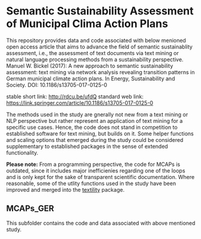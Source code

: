 # Semantic Sustainability Assessment of Municipal Clima Action Plans
This repository provides data and code associated with below menioned open access article that aims to advance the field of semantic sustainablity assessment, i.e., the assessment of text documents via text mining or natural language processing methods from a sustainability perspective.
Manuel W. Bickel (2017): A new approach to semantic sustainability assessment: text mining via network analysis revealing transition patterns in German municipal climate action plans. In Energy, Sustainability and Society.
DOI: 10.1186/s13705-017-0125-0

stable short link: http://rdcu.be/ufdQ 
standard web link: https://link.springer.com/article/10.1186/s13705-017-0125-0

The methods used in the study are gnerally not new from a text mining or NLP perspective but rather represent an application of text mining for a specific use cases. Hence, the code does not stand in competition to established software for text mining, but builds on it. Some helper functions and scaling options that emerged during the study could be considered supplementary to established packages in the sense of extended functionality.

**Please note:** From a programming perspective, the code for MCAPs is outdated, since it includes major inefficienies regarding one of the loops and is only kept for the sake of transparent scientific documentation. Where reasonable, some of the utlity functions used in the study have been improved and merged into the [textility](https://github.com/manuelbickel/textility) package.


## MCAPs_GER
This subfolder contains the code and data associated with above mentioned study.
